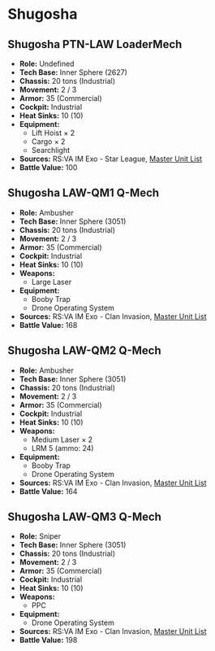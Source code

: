 # Shugosha
## Shugosha PTN-LAW LoaderMech
- **Role:** Undefined
- **Tech Base:** Inner Sphere (2627)
- **Chassis:** 20 tons (Industrial)
- **Movement:** 2 / 3
- **Armor:** 35 (Commercial)
- **Cockpit:** Industrial
- **Heat Sinks:** 10 (10)
- **Equipment:**
  - Lift Hoist × 2
  - Cargo × 2
  - Searchlight
- **Sources:** RS:VA IM Exo - Star League, [Master Unit List](http://masterunitlist.info/Unit/Details/7157/shugosha-ptn-law-loadermech)
- **Battle Value:** 100

## Shugosha LAW-QM1 Q-Mech
- **Role:** Ambusher
- **Tech Base:** Inner Sphere (3051)
- **Chassis:** 20 tons (Industrial)
- **Movement:** 2 / 3
- **Armor:** 35 (Commercial)
- **Cockpit:** Industrial
- **Heat Sinks:** 10 (10)
- **Weapons:**
  - Large Laser
- **Equipment:**
  - Booby Trap
  - Drone Operating System
- **Sources:** RS:VA IM Exo - Clan Invasion, [Master Unit List](http://masterunitlist.info/Unit/Details/7154/shugosha-law-qm1-q-mech)
- **Battle Value:** 168

## Shugosha LAW-QM2 Q-Mech
- **Role:** Ambusher
- **Tech Base:** Inner Sphere (3051)
- **Chassis:** 20 tons (Industrial)
- **Movement:** 2 / 3
- **Armor:** 35 (Commercial)
- **Cockpit:** Industrial
- **Heat Sinks:** 10 (10)
- **Weapons:**
  - Medium Laser × 2
  - LRM 5 (ammo: 24)
- **Equipment:**
  - Booby Trap
  - Drone Operating System
- **Sources:** RS:VA IM Exo - Clan Invasion, [Master Unit List](http://masterunitlist.info/Unit/Details/7155/shugosha-law-qm2-q-mech)
- **Battle Value:** 164

## Shugosha LAW-QM3 Q-Mech
- **Role:** Sniper
- **Tech Base:** Inner Sphere (3051)
- **Chassis:** 20 tons (Industrial)
- **Movement:** 2 / 3
- **Armor:** 35 (Commercial)
- **Cockpit:** Industrial
- **Heat Sinks:** 10 (10)
- **Weapons:**
  - PPC
- **Equipment:**
  - Drone Operating System
- **Sources:** RS:VA IM Exo - Clan Invasion, [Master Unit List](http://masterunitlist.info/Unit/Details/7156/shugosha-law-qm3-q-mech)
- **Battle Value:** 198

